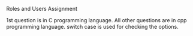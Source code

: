 Roles and Users Assignment 

1st question is in C programming language.
All other questions are in cpp programming language.
switch case is used for checking the options.
 

